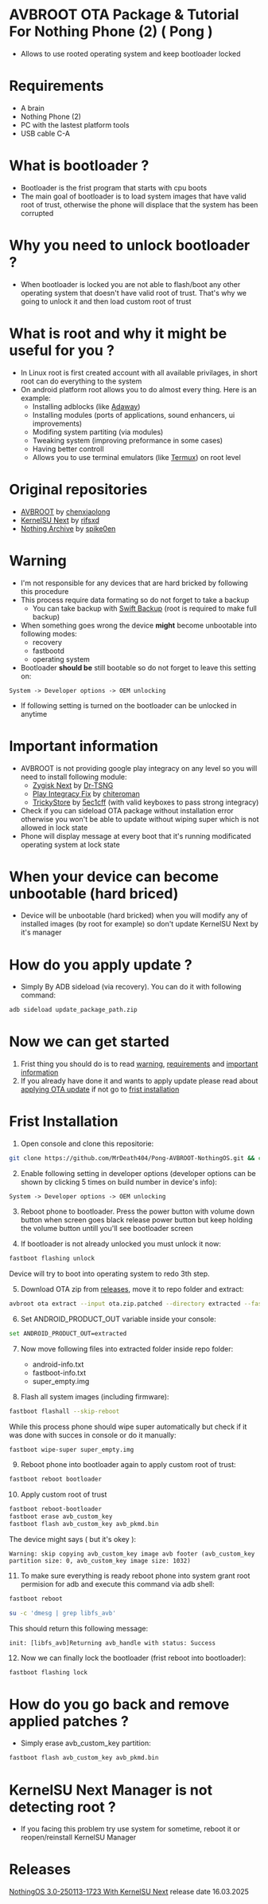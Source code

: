 # AVBROOT OTA Package & Tutorial For Nothing Phone (2) ( Pong )
- Allows to use rooted operating system and keep bootloader locked

# Requirements
- A brain
- Nothing Phone (2)
- PC with the lastest platform tools
- USB cable C-A

# What is bootloader ?
- Bootloader is the frist program that starts with cpu boots
- The main goal of bootloader is to load system images that have valid root of trust, otherwise the phone will displace that the system has been corrupted

# Why you need to unlock bootloader ?
- When bootloader is locked you are not able to flash/boot any other operating system that doesn't have valid root of trust. That's why we going to unlock it and then load custom root of trust

# What is root and why it might be useful for you ?
- In Linux root is first created account with all available privilages, in short root can do everything to the system
- On android platform root allows you to do almost every thing. Here is an example:
    - Installing adblocks (like [Adaway](https://github.com/AdAway/AdAway))
    - Installing modules (ports of applications, sound enhancers, ui improvements)
    - Modifing system partiting (via modules)
    - Tweaking system (improving preformance in some cases)
    - Having better controll
    - Allows you to use terminal emulators (like [Termux](https://github.com/termux/termux-app)) on root level

# Original repositories
- [AVBROOT](https://github.com/chenxiaolong/avbroot) by [chenxiaolong](https://github.com/chenxiaolong)
- [KernelSU Next](https://github.com/KernelSU-Next/KernelSU-Next) by [rifsxd](https://github.com/rifsxd)
- [Nothing Archive]() by [spike0en](https://github.com/spike0en)

# Warning
- I'm not responsible for any devices that are hard bricked by following this procedure
- This process require data formating so do not forget to take a backup
    - You can take backup with [Swift Backup](https://www.swiftapps.org/) (root is required to make full backup)
- When something goes wrong the device **might** become unbootable into following modes:
    - recovery
    - fastbootd
    - operating system
- Bootloader **should be** still bootable so do not forget to leave this setting on:
```
System -> Developer options -> OEM unlocking
```
- If following setting is turned on the bootloader can be unlocked in anytime

# Important information
- AVBROOT is not providing google play integracy on any level so you will need to install following module:
    - [Zygisk Next](https://github.com/Dr-TSNG/ZygiskNext) by [Dr-TSNG](https://github.com/Dr-TSNG)
    - [Play Integracy Fix](https://github.com/chiteroman/PlayIntegrityFix) by [chiteroman](https://github.com/chiteroman)
    - [TrickyStore](https://github.com/5ec1cff/TrickyStore) by [5ec1cff](https://github.com/5ec1cff) (with valid keyboxes to pass strong integracy)
- Check if you can sideload OTA package without installation error otherwise you won't be able to update without wiping super which is not allowed in lock state
- Phone will display message at every boot that it's running modificated operating system at lock state

# When your device can become unbootable (hard briced)
- Device will be unbootable (hard bricked) when you will modify any of installed images (by root for example) so don't update KernelSU Next by it's manager

# How do you apply update ?
- Simply By ADB sideload (via recovery). You can do it with following command:
```sh
adb sideload update_package_path.zip
```

# Now we can get started
1. Frist thing you should do is to read [warning](#warning), [requirements](#requirements) and [important information](#important-information)
2. If you already have done it and wants to apply update please read about [applying OTA update](#how-do-you-apply-update) if not go to [frist installation](#frist-Installation)

# Frist Installation
1. Open console and clone this repositorie:
```sh
git clone https://github.com/MrDeath404/Pong-AVBROOT-NothingOS.git && cd Pong-AVBROOT-NothingOS
```
2. Enable following setting in developer options (developer options can be shown by clicking 5 times on build number in device's info):
```
System -> Developer options -> OEM unlocking
```

3. Reboot phone to bootloader. Press the power button with volume down button when screen goes black release power button but keep holding the volume button untill you'll see bootloader screen

4. If bootloader is not already unlocked you must unlock it now:
```sh
fastboot flashing unlock
```
Device will try to boot into operating system to redo 3th step.

5. Download OTA zip from [releases](#releases), move it to repo folder and extract:
```sh
avbroot ota extract --input ota.zip.patched --directory extracted --fastboot --all
```

6. Set ANDROID_PRODUCT_OUT variable inside your console:
```sh
set ANDROID_PRODUCT_OUT=extracted
```

7. Now move following files into extracted folder inside repo folder:
    - android-info.txt
    - fastboot-info.txt
    - super_empty.img

8. Flash all system images (including firmware):
```sh
fastboot flashall --skip-reboot
```
While this process phone should wipe super automatically but check if it was done with succes in console or do it manually:
```sh
fastboot wipe-super super_empty.img
```

9. Reboot phone into bootloader again to apply custom root of trust:
```sh
fastboot reboot bootloader
```

10. Apply custom root of trust
```sh
fastboot reboot-bootloader
fastboot erase avb_custom_key
fastboot flash avb_custom_key avb_pkmd.bin
```
The device might says ( but it's okey ):
```
Warning: skip copying avb_custom_key image avb footer (avb_custom_key partition size: 0, avb_custom_key image size: 1032)
```

11. To make sure everything is ready reboot phone into system grant root permision for adb and execute this command via adb shell:
```sh
fastboot reboot
```
```sh
su -c 'dmesg | grep libfs_avb'
```
This should return this following message:
```
init: [libfs_avb]Returning avb_handle with status: Success
```

12. Now we can finally lock the bootloader (frist reboot into bootloader):
```sh
fastboot flashing lock
```

# How do you go back and remove applied patches ?
- Simply erase avb_custom_key partition:
```sh
fastboot flash avb_custom_key avb_pkmd.bin
```

# KernelSU Next Manager is not detecting root ?
- If you facing this problem try use system for sometime, reboot it or reopen/reinstall KernelSU Manager

# Releases
[NothingOS 3.0-250113-1723 With KernelSU Next](https://mega.nz/file/hhRlnIoD#icU7CNFvF0g-wTx6hnNojtAkNAMenMxldu85RBWuK9U) release date 16.03.2025